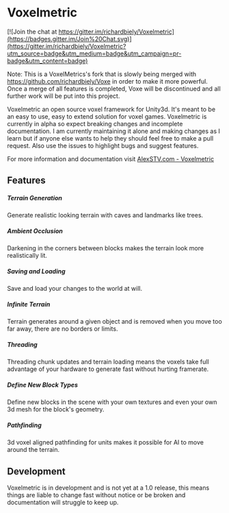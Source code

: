 # Voxelmetric

[![Join the chat at https://gitter.im/richardbiely/Voxelmetric](https://badges.gitter.im/Join%20Chat.svg)](https://gitter.im/richardbiely/Voxelmetric?utm_source=badge&utm_medium=badge&utm_campaign=pr-badge&utm_content=badge)

Note: This is a VoxelMetrics's fork that is slowly being merged with https://github.com/richardbiely/Voxe in order to make it more powerful. Once a merge of all features is completed, Voxe will be discontinued and all further work will be put into this project.

Voxelmetric an open source voxel framework for Unity3d. It's meant to be an easy to use, easy to extend solution for voxel games. Voxelmetric is currently in alpha so expect breaking changes and incomplete documentation. I am currently maintaining it alone and making changes as I learn but if anyone else wants to help they should feel free to make a pull request. Also use the issues to highlight bugs and suggest features.

For more information and documentation visit [AlexSTV.com - Voxelmetric](http://alexstv.com/index.php/voxelmetric)

## Features

##### Terrain Generation
Generate realistic looking terrain with caves and landmarks like trees.

##### Ambient Occlusion
Darkening in the corners between blocks makes the terrain look more realistically lit.

##### Saving and Loading
Save and load your changes to the world at will.

##### Infinite Terrain
Terrain generates around a given object and is removed when you move too far away, there are no borders or limits.

##### Threading
Threading chunk updates and terrain loading means the voxels take full advantage of your hardware to generate fast without hurting framerate.

##### Define New Block Types
Define new blocks in the scene with your own textures and even your own 3d mesh for the block's geometry.

##### Pathfinding
3d voxel aligned pathfinding for units makes it possible for AI to move around the terrain.

## Development
Voxelmetric is in development and is not yet at a 1.0 release, this means things are liable to change fast without notice or be broken and documentation will struggle to keep up.
